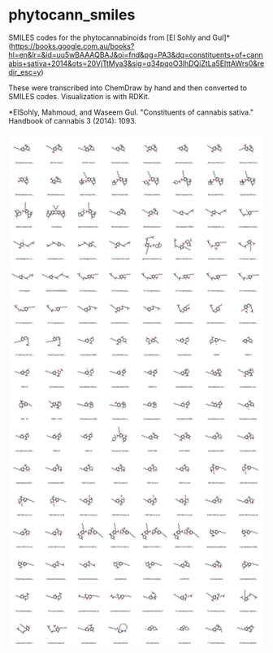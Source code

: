 # phytocann_smiles
SMILES codes for the phytocannabinoids from [El Sohly and Gul]*(https://books.google.com.au/books?hl=en&lr=&id=uu5wBAAAQBAJ&oi=fnd&pg=PA3&dq=constituents+of+cannabis+sativa+2014&ots=20VjTtMya3&sig=q34pqoO3lhDQiZtLa5ElttAWrs0&redir_esc=y)

These were transcribed into ChemDraw by hand and then converted to SMILES codes. Visualization is with RDKit.

*ElSohly, Mahmoud, and Waseem Gul. "Constituents of cannabis sativa." Handbook of cannabis 3 (2014): 1093.


![the phytos](./phytos.svg)